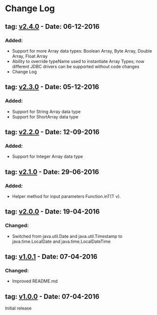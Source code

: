 # Change Log

## tag: [v2.4.0] - Date: 06-12-2016
### Added:
- Support for more Array data types: Boolean Array, Byte Array, Double Array, Float Array
- Ability to override typeName used to instantiate Array Types; now different JDBC drivers can be supported without code changes 
- Change Log

## tag: [v2.3.0] - Date: 05-12-2016
### Added:
- Support for String Array data type
- Support for ShortArray data type

## tag: [v2.2.0] - Date: 12-09-2016 
### Added:
- Support for Integer Array data type

## tag: [v2.1.0] - Date: 29-06-2016 
### Added:
- Helper method for input parameters Function.inT(T v).

## tag: [v2.0.0] - Date: 19-04-2016 
### Changed:
- Switched from java.util.Date and java.util.Timestamp to java.time.LocalDate and java.time.LocalDateTime

## tag: [v1.0.1] - Date: 07-04-2016 
### Changed:
- Improved README.md

## tag: [v1.0.0] - Date: 07-04-2016 
Initial release


[v2.4.0]: https://github.com/xelasov/jdbc-ejdbc/compare/v2.3.0...v2.4.0
[v2.3.0]: https://github.com/xelasov/jdbc-ejdbc/compare/v2.2.0...v2.3.0
[v2.2.0]: https://github.com/xelasov/jdbc-ejdbc/compare/v2.1.0...v2.2.0
[v2.1.0]: https://github.com/xelasov/jdbc-ejdbc/compare/v2.0.0...v2.1.0
[v2.0.0]: https://github.com/xelasov/jdbc-ejdbc/compare/v1.0.1...v2.0.0
[v1.0.1]: https://github.com/xelasov/jdbc-ejdbc/compare/v1.0.0...v1.0.1
[v1.0.0]: https://github.com/xelasov/jdbc-ejdbc/releases/tag/v1.0.0

